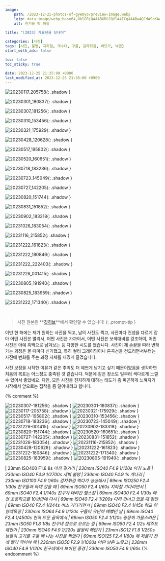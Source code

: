 ```yaml
---
image:
    path: /2023-12-25-photos-of-gyemyo/preview-image.webp
    lqip: data:image/webp;base64,UklGRjQAAABXRUJQVlA4ICgAAABwAQCdASoKAAUAAgA0JYwCdAFAAAD++vfd7pSFrqXz6iij8hsZxGAA
    alt: 한겨울 밤 하늘
    
title: "[2023] 계묘년을 보내며"

categories: [사진]
tags: [사진, 불멍, 지하철, 개수대, 구름, 감자튀김, 바닷가, 낙엽]
start_with_ads: false

toc: false
toc_sticky: true
 
date: 2023-12-25 21:35:00 +0900
last_modified_at: 2023-12-25 21:35:00 +0900
---
```


![20230117_205758](/photo/20230117_205758.webp){: .shadow }

![20230301_180837](/photo/20230301_180837.webp){: .shadow }

![20230307_181256](/photo/20230307_181256.webp){: .shadow }

![20230310_153456](/photo/20230310_153456.webp){: .shadow }

![20230321_175929](/photo/20230321_175929.webp){: .shadow }

![20230428_120628](/photo/20230428_120628.webp){: .shadow }

![20230517_195802](/photo/20230517_195802.webp){: .shadow }

![20230520_160651](/photo/20230520_160651.webp){: .shadow }

![20230718_183236](/photo/20230718_183236.webp){: .shadow }

![20230723_145049](/photo/20230723_145049.webp){: .shadow }

![20230727_142205](/photo/20230727_142205.webp){: .shadow }

![20230820_151744](/photo/20230820_151744.webp){: .shadow }

![20230831_151852](/photo/20230831_151852.webp){: .shadow }

![20230902_183318](/photo/20230902_183318.webp){: .shadow }

![20231026_183054](/photo/20231026_183054.webp){: .shadow }

![20231116_215852](/photo/20231116_215852.webp){: .shadow }

![20231222_161823](/photo/20231222_161823.webp){: .shadow }

![20231222_180846](/photo/20231222_180846.webp){: .shadow }

![20231222_222403](/photo/20231222_222403.webp){: .shadow }

![20231226_001415](/photo/20231226_001415.webp){: .shadow }

![20230805_191940](/photo/20230805_191940.webp){: .shadow }

![20230825_183959](/photo/20230825_183959.webp){: .shadow }

![20231222_171340](/photo/20231222_171340.webp){: .shadow }

<br>

> 사진 원본은 **[깃허브](https://github.com/hyngng/hyngng.github.io.resources/tree/master/photo/2023)**에서 확인할 수 있습니다!
{: .prompt-tip }

이번 한 해에는 제가 원하는 사진을 찍고, 남의 사진도 찍고, 사진마다 컨셉을 다르게 잡아 어떤 사진은 멀리서, 어떤 사진은 가까이서, 어떤 사진은 보색대비를 강조하여, 어떤 사진은 아예 흑백으로 남겨보는 등 다양한 시도를 했습니다. 사진이 제 손끝을 따라 변해가는 과정은 볼 때마다 신기했고, 특히 컬러 그레이딩이나 톤곡선을 건드리면서부터는 사진에 변화를 주는 과정 자체를 재밌게 즐겼습니다.

사진 보정을 시작한 이유가 같은 추억도 더 예쁘게 남기고 싶기 때문이었음을 생각하면 처음의 목표는 어느정도 충족된 것 같습니다. 덕분에 같은 장소도 일부러 색다르게 느낄 수 있어서 좋았네요. 다만, 모든 사진을 진지하게 대하는 태도가 좀 피곤하게 느껴지기 시작해서 앞으로는 집착을 좀 덜어내려고 합니다.

{% comment %}

![20230307-181256](/photo/20230307_181256.webp){: .shadow }
![20230301-180837](/photo/20230301_180837.webp){: .shadow }
![20230117-205758](/photo/20230117_205758.webp){: .shadow }
![20230321-175929](/photo/20230321_175929.webp){: .shadow }
![20230517-195802](/photo/20230517_195802.webp){: .shadow }
![20230310-153456](/photo/20230310_153456.webp){: .shadow }
![20230718-183236](/photo/20230718_183236.webp){: .shadow }
![20230723-145049](/photo/20230723_145049.webp){: .shadow }
![20231226-001415](/photo/20231226_001415.webp){: .shadow }
![20230902-183318](/photo/20230902_183318.webp){: .shadow }
![20230820-151744](/photo/20230820_151744.webp){: .shadow }
![20230520-160651](/photo/20230520_160651.webp){: .shadow }
![20230727-142205](/photo/20230727_142205.webp){: .shadow }
![20230831-151852](/photo/20230831_151852.webp){: .shadow }
![20231026-183054](/photo/20231026_183054.webp){: .shadow }
![20231116-215852](/photo/20231116_215852.webp){: .shadow }
![20230428-120628](/photo/20230428_120628.webp){: .shadow }
![20231222-161823](/photo/20231222_161823.webp){: .shadow }
![20231222-180846](/photo/20231222_180846.webp){: .shadow }
![20231222-171340](/photo/20231222_171340.webp){: .shadow }
![20230825-183959](/photo/20230825_183959.webp){: .shadow }
![20230805-191940](/photo/20230805_191940.webp){: .shadow }

 | 23mm ISO400 F1.8 8s
_아침 길거리 | 230mm ISO40 F4.9 1/120s_
_아침 노을 | 230mm ISO40 F4.9 1/2700s_
_새벽 불멍 | 230mm ISO40 F4.9 1s_
_개나리 | 230mm ISO100 F4.9 1/60s_
_감자튀김 먹다가 심심해서 | 69mm ISO250 F2.4 1/30s_
_친구들과 와대 갔을 때 | 69mm ISO50 F2.4 1/60s_
_지하철 기다리면서 | 69mm ISO40 F2.4 1/140s_
_친구가 데려간 헬스장 | 69mm ISO400 F2.4 1/30s_
_예전 초등학교를 10년만에 다시 | 69mm ISO40 F2.4 1/200s_
_다리 건너고 있을 때 잠깐 | 69mm ISO40 F2.4 1/244s_
_버스 기다리면서 | 69mm ISO40 F2.4 1/45s_
_학교 옆 양떼목장 | 230mm ISO64 F4.9 1/120s_
_구름이 유난히 예뻤던 날 | 69mm ISO40 F2.4 1/4500s_
_인적 드문 골목에서 | 69mm ISO50 F2.4 1/120s_
_굉장히 가을스러운 | 23mm ISO50 F1.8 1/8s_
_친구네 집으로 오르는 길 | 69mm ISO50 F2.4 1/2s_
_제주도 해안가 | 230mm ISO40 F4.9 1/220s_
_을왕리 해안가 | 23mm ISO12 F1.8 1/250s_
_남들이 고기를 구울 때 나는 사진을 찍었다 | 69mm ISO125 F2.4 1/60s_
_해 저물기 전에 빨리 찍어야 해 | 230mm ISO50 F2.9 1/1000s_
_어떤 날은 노랗고 | 230mm ISO40 F4.9 1/120s_
_친구네에서 보이던 풍경 | 230mm ISO50 F4.9 1/60s_
{% endcomment %}